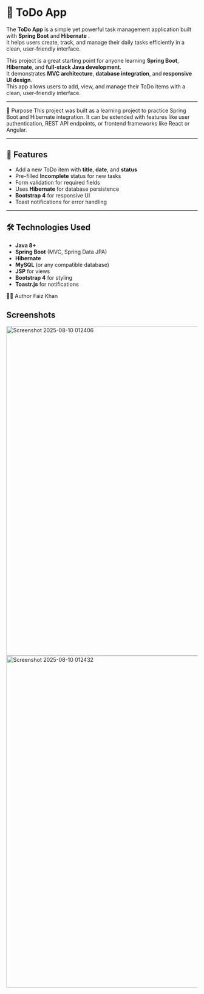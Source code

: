# 📝 ToDo App

The **ToDo App** is a simple yet powerful task management application built with **Spring Boot** and **Hibernate** .  
It helps users create, track, and manage their daily tasks efficiently in a clean, user-friendly interface.

This project is a great starting point for anyone learning **Spring Boot**, **Hibernate**, and **full-stack Java development**.  
It demonstrates **MVC architecture**, **database integration**, and **responsive UI design**.  
This app allows users to add, view, and manage their ToDo items with a clean, user-friendly interface.

---

🎯 Purpose
This project was built as a learning project to practice Spring Boot and Hibernate integration.
It can be extended with features like user authentication, REST API endpoints, or frontend frameworks like React or Angular.

---

## 🚀 Features
- Add a new ToDo item with **title**, **date**, and **status**
- Pre-filled **Incomplete** status for new tasks
- Form validation for required fields
- Uses **Hibernate** for database persistence
- **Bootstrap 4** for responsive UI
- Toast notifications for error handling

---

## 🛠️ Technologies Used
- **Java 8+**
- **Spring Boot** (MVC, Spring Data JPA)
- **Hibernate**
- **MySQL** (or any compatible database)
- **JSP** for views
- **Bootstrap 4** for styling
- **Toastr.js** for notifications

👨‍💻 Author
Faiz Khan

## Screenshots
<img width="1916" height="865" alt="Screenshot 2025-08-10 012406" src="https://github.com/user-attachments/assets/660e2469-9d92-47e3-941c-7d2303719e3c" />

<img width="1919" height="872" alt="Screenshot 2025-08-10 012432" src="https://github.com/user-attachments/assets/816625c3-55d9-40e1-b304-d0003811a54d" />
